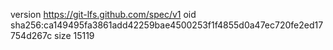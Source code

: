 version https://git-lfs.github.com/spec/v1
oid sha256:ca149495fa3861add42259bae4500253f1f4855d0a47ec720fe2ed17754d267c
size 15119
